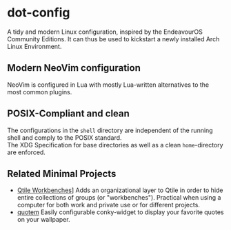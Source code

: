# dot-config
A tidy and modern Linux configuration, inspired by the EndeavourOS Community Editions. It can thus be used to kickstart a newly installed Arch Linux Environment.

## Modern NeoVim configuration
NeoVim is configured in Lua with mostly Lua-written alternatives to the most common plugins.

## POSIX-Compliant and clean
The configurations in the ``shell`` directory are independent of the running shell and comply to the POSIX standard. \
The XDG Specification for base directories as well as a clean ``home``-directory are enforced.

## Related Minimal Projects

- [Qtile Workbenches](https://github.com/dennis-n-schneider/qtile-workbenches)]
Adds an organizational layer to Qtile in order to hide entire collections of groups (or "workbenches"). Practical when using a computer for both work and private use or for different projects.
- [quotem](https://github.com/dennis-n-schneider/quotem)
Easily configurable conky-widget to display your favorite quotes on your wallpaper.


